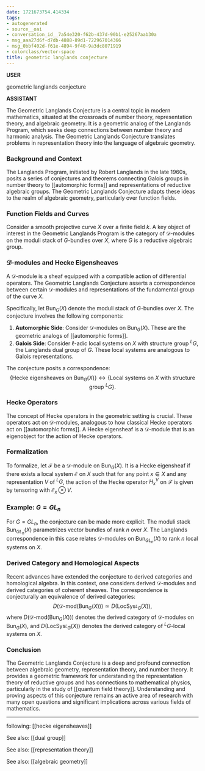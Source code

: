 ```yaml
---
date: 1721673754.414334
tags:
- autogenerated
- source__oai
- conversation_id__7a54e320-f62b-437d-90b1-e25267aab30a
- msg_aaa27d6f-d7db-4888-89d1-722967014366
- msg_0bbf402d-f61e-4894-9f40-9a3dc8071919
- colorclass/vector-space
title: geometric langlands conjecture
---
```


**USER**

geometric langlands conjecture


**ASSISTANT**

The Geometric Langlands Conjecture is a central topic in modern mathematics, situated at the crossroads of number theory, representation theory, and algebraic geometry. It is a geometric analog of the Langlands Program, which seeks deep connections between number theory and harmonic analysis. The Geometric Langlands Conjecture translates problems in representation theory into the language of algebraic geometry.

### Background and Context

The Langlands Program, initiated by Robert Langlands in the late 1960s, posits a series of conjectures and theorems connecting Galois groups in number theory to [[automorphic forms]] and representations of reductive algebraic groups. The Geometric Langlands Conjecture adapts these ideas to the realm of algebraic geometry, particularly over function fields.

### Function Fields and Curves

Consider a smooth projective curve $X$ over a finite field $k$. A key object of interest in the Geometric Langlands Program is the category of $\mathcal{D}$-modules on the moduli stack of $G$-bundles over $X$, where $G$ is a reductive algebraic group.

### $\mathcal{D}$-modules and Hecke Eigensheaves

A $\mathcal{D}$-module is a sheaf equipped with a compatible action of differential operators. The Geometric Langlands Conjecture asserts a correspondence between certain $\mathcal{D}$-modules and representations of the fundamental group of the curve $X$.

Specifically, let $\text{Bun}_G(X)$ denote the moduli stack of $G$-bundles over $X$. The conjecture involves the following components:

1. **Automorphic Side**: Consider $\mathcal{D}$-modules on $\text{Bun}_G(X)$. These are the geometric analogs of [[automorphic forms]].
2. **Galois Side**: Consider $\ell$-adic local systems on $X$ with structure group $^L G$, the Langlands dual group of $G$. These local systems are analogous to Galois representations.

The conjecture posits a correspondence:
$$
\{\text{Hecke eigensheaves on } \text{Bun}_G(X)\} \longleftrightarrow \{\text{Local systems on } X \text{ with structure group } ^L G\}.
$$

### Hecke Operators

The concept of Hecke operators in the geometric setting is crucial. These operators act on $\mathcal{D}$-modules, analogous to how classical Hecke operators act on [[automorphic forms]]. A Hecke eigensheaf is a $\mathcal{D}$-module that is an eigenobject for the action of Hecke operators.

### Formalization

To formalize, let $\mathcal{F}$ be a $\mathcal{D}$-module on $\text{Bun}_G(X)$. It is a Hecke eigensheaf if there exists a local system $\mathcal{E}$ on $X$ such that for any point $x \in X$ and any representation $V$ of $^L G$, the action of the Hecke operator $H_x^V$ on $\mathcal{F}$ is given by tensoring with $\mathcal{E}_x \otimes V$.

### Example: $G = GL_n$

For $G = GL_n$, the conjecture can be made more explicit. The moduli stack $\text{Bun}_{GL_n}(X)$ parametrizes vector bundles of rank $n$ over $X$. The Langlands correspondence in this case relates $\mathcal{D}$-modules on $\text{Bun}_{GL_n}(X)$ to rank $n$ local systems on $X$.

### Derived Category and Homological Aspects

Recent advances have extended the conjecture to derived categories and homological algebra. In this context, one considers derived $\mathcal{D}$-modules and derived categories of coherent sheaves. The correspondence is conjecturally an equivalence of derived categories:
$$
D(\mathcal{D}\text{-mod}(\text{Bun}_G(X))) \simeq D(\text{LocSys}_{^L G}(X)),
$$
where $D(\mathcal{D}\text{-mod}(\text{Bun}_G(X)))$ denotes the derived category of $\mathcal{D}$-modules on $\text{Bun}_G(X)$, and $D(\text{LocSys}_{^L G}(X))$ denotes the derived category of $^L G$-local systems on $X$.

### Conclusion

The Geometric Langlands Conjecture is a deep and profound connection between algebraic geometry, representation theory, and number theory. It provides a geometric framework for understanding the representation theory of reductive groups and has connections to mathematical physics, particularly in the study of [[quantum field theory]]. Understanding and proving aspects of this conjecture remains an active area of research with many open questions and significant implications across various fields of mathematics.


---


following: [[hecke eigensheaves]]

See also: [[dual group]]


See also: [[representation theory]]


See also: [[algebraic geometry]]
